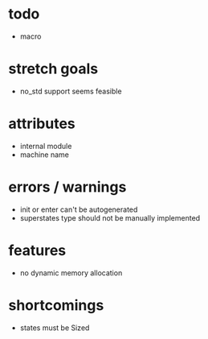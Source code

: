 # todo
- macro

# stretch goals
- no_std support seems feasible

# attributes
- internal module
- machine name

# errors / warnings
- init or enter can't be autogenerated
- superstates type should not be manually implemented

# features
- no dynamic memory allocation

# shortcomings
- states must be Sized
